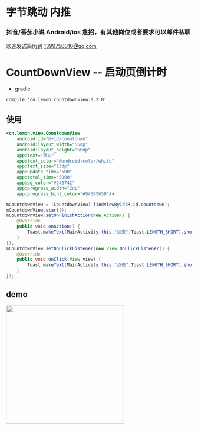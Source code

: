 # 字节跳动 内推
### 抖音/番茄小说 Android/ios 急招，有其他岗位或者要求可以邮件私聊
欢迎发送简历到 1399750010@qq.com

# CountDownView -- 启动页倒计时

 - gradle

```
compile 'cn.lemon:countdownview:0.2.0'
```

## 使用
```xml
<cn.lemon.view.CountdownView
    android:id="@+id/countdown"
    android:layout_width="56dp"
    android:layout_height="56dp"
    app:text="跳过"
    app:text_color="@android:color/white"
    app:text_size="13dp"
    app:update_time="500"
    app:total_time="5000"
    app:bg_color="#248742"
    app:progress_width="2dp"
    app:progress_hint_color="#94595b59"/>
```

```java
mCountdownView = (CountdownView) findViewById(R.id.countdown);
mCountdownView.start();
mCountdownView.setOnFinishAction(new Action() {
    @Override
    public void onAction() {
        Toast.makeText(MainActivity.this,"结束",Toast.LENGTH_SHORT).show();
    }
});
mCountdownView.setOnClickListener(new View.OnClickListener() {
    @Override
    public void onClick(View view) {
        Toast.makeText(MainActivity.this,"点击",Toast.LENGTH_SHORT).show();
    }
});
```

## demo

<image src="demo.png" width="320" heigh="564"/>
